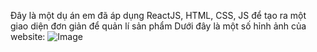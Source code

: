 Đây là một dụ án em đã áp dụng ReactJS, HTML, CSS, JS để tạo ra một giao diện đơn giản để quản lí sản phẩm
Dưới đây là một số hỉnh ảnh của website:
![Image](https://s3.amazonaws.com/creativetim_bucket/products/71/original/material-dashboard-react.jpg?1638950990)

